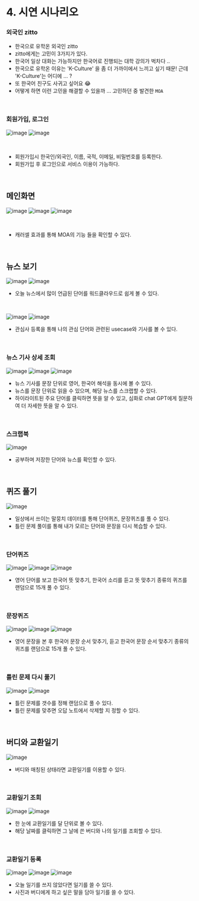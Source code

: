 # 4. 시연 시나리오

### 외국인 zitto

- 한국으로 유학온 외국인 zitto
- zitto에게는 고민이 3가지가 있다. 
- 한국어 일상 대화는 가능하지만 한국어로 진행되는 대학 강의가 벅차다 .. 
- 한국으로 유학온 이유는 'K-Culture' 을 좀 더 가까이에서 느끼고 싶기 때문! 근데 'K-Culture'는 어디에 ... ? 
- 또 한국어 친구도 사귀고 싶어요 😂 
- 어떻게 하면 이런 고민을 해결할 수 있을까 ... 고민하던 중 발견한 `MOA`

<br/>

### 회원가입, 로그인

![image](https://github.com/harinplz/algorithm_study/assets/62701446/97d70029-6b0a-4b36-b7db-b77092072854)
![image](https://github.com/harinplz/algorithm_study/assets/62701446/0b76433e-a924-4069-98eb-cdf693509430)

<br/>

- 회원가입시 한국인/외국인, 이름, 국적, 이메일, 비밀번호를 등록한다.
- 회원가입 후 로그인으로 서비스 이용이 가능하다.

<br/>

## 메인화면

![image](https://github.com/harinplz/algorithm_study/assets/62701446/abc255f3-64f1-4349-bba0-af8fc0a4bc13)
![image](https://github.com/harinplz/algorithm_study/assets/62701446/42cefccd-b27f-46ec-aad2-9f929e5843ce)
![image](https://github.com/harinplz/algorithm_study/assets/62701446/80125e75-06ff-4563-885b-6b585648cd1b)

<br/>

- 캐러셀 효과를 통해 MOA의 기능 들을 확인할 수 있다.

<br/>

## 뉴스 보기

![image](https://github.com/harinplz/algorithm_study/assets/62701446/2fb7e25a-5070-42c1-b415-b05f584ec159)
![image](https://github.com/harinplz/algorithm_study/assets/62701446/513f595a-1081-4520-8a4c-7c9ffdecf2ad)


- 오늘 뉴스에서 많이 언급된 단어를 워드클라우드로 쉽게 볼 수 있다.

<br/>

![image](https://github.com/harinplz/algorithm_study/assets/62701446/3a87abcd-2f84-4f4e-a6a2-38fef0c8bed9)
![image](https://github.com/harinplz/algorithm_study/assets/62701446/18c9a8a1-02c1-4618-88d0-fa70d6d76fd6)

- 관심사 등록을 통해 나의 관심 단어와 관련된 usecase와 기사를 볼 수 있다.

<br/>

### 뉴스 기사 상세 조회

![image](https://github.com/harinplz/algorithm_study/assets/62701446/4813d0ca-82b5-4bb4-bebf-12d00db5f67a)
![image](https://github.com/harinplz/algorithm_study/assets/62701446/e388f191-9a2e-48b4-aaa9-01695c858efd)
![image](https://github.com/harinplz/algorithm_study/assets/62701446/61301e52-dee6-4034-8fc7-f995b4ed603c)

- 뉴스 기사를 문장 단위로 영어, 한국어 해석을 동시에 볼 수 있다.
- 뉴스를 문장 단위로 읽을 수 있으며, 해당 뉴스를 스크랩할 수 있다.
- 하이라이트된 주요 단어를 클릭하면 뜻을 알 수 있고, 심화로 chat GPT에게 질문하여 더 자세한 뜻을 알 수 있다.

<br/>

### 스크랩북

![image](https://github.com/harinplz/algorithm_study/assets/62701446/ad4eeb6d-87a6-4c8c-a06e-5704fa39b5af)

- 공부하며 저장한 단어와 뉴스를 확인할 수 있다. 

<br/>

## 퀴즈 풀기

![image](https://github.com/harinplz/algorithm_study/assets/62701446/e38f7036-54e1-48d1-8b8e-eacd6456693a)

- 일상에서 쓰이는 말뭉치 데이터를 통해 단어퀴즈, 문장퀴즈를 풀 수 있다.
- 틀린 문제 풀이를 통해 내가 모르는 단어와 문장을 다시 복습할 수 있다.

<br/>

### 단어퀴즈

![image](https://github.com/harinplz/algorithm_study/assets/62701446/2456e149-cda2-47c4-9acd-085a61a61a10)
![image](https://github.com/harinplz/algorithm_study/assets/62701446/e36d265c-ed94-4617-b512-fff74f31dc25)
![image](https://github.com/harinplz/algorithm_study/assets/62701446/6189496b-e9e1-4073-a035-e2a830a0a5b1)

- 영어 단어를 보고 한국어 뜻 맞추기, 한국어 소리를 듣고 뜻 맞추기 종류의 퀴즈를 랜덤으로 15개 풀 수 있다.

<br/>

### 문장퀴즈


![image](https://github.com/harinplz/algorithm_study/assets/62701446/ceb00500-cae0-40e4-be4c-ee801f822231)
![image](https://github.com/harinplz/algorithm_study/assets/62701446/5c62405a-3484-4f39-a476-719004f9cfd6)
![image](https://github.com/harinplz/algorithm_study/assets/62701446/b89e5d93-1dbb-4cbd-9683-53a72166adc3)

- 영어 문장을 본 후 한국어 문장 순서 맞추기, 듣고 한국어 문장 순서 맞추기 종류의 퀴즈를 랜덤으로 15개 풀 수 있다.

<br/>

### 틀린 문제 다시 풀기

![image](https://github.com/harinplz/algorithm_study/assets/62701446/df4b7507-9fc1-4ba2-9d38-0da0dc934af5)
![image](https://github.com/harinplz/algorithm_study/assets/62701446/f563990f-f3cf-4b78-b68c-9a6c6945f16f)

- 틀린 문제를 갯수를 정해 랜덤으로 풀 수 있다.
- 틀린 문제를 맞추면 오답 노트에서 삭제할 지 정할 수 있다.

<br/>

## 버디와 교환일기

![image](https://github.com/harinplz/algorithm_study/assets/62701446/afca9049-1b91-4c45-9151-bb59a1dfac5e)

- 버디와 매칭된 상태라면 교환일기를 이용할 수 있다.

<br/>

### 교환일기 조회

![image](https://github.com/harinplz/algorithm_study/assets/62701446/447e4602-7512-4c88-ac1a-68a7721168b1)
![image](https://github.com/harinplz/algorithm_study/assets/62701446/1486701f-3136-40de-92fb-9e330ddfd5f9)

- 한 눈에 교환일기를 달 단위로 볼 수 있다.
- 해당 날짜를 클릭하면 그 날에 쓴 버디와 나의 일기를 조회할 수 있다.

<br/>

### 교환일기 등록

![image](https://github.com/harinplz/algorithm_study/assets/62701446/0bb8ec97-299e-479c-a8b0-188c5eab5231)
![image](https://github.com/harinplz/algorithm_study/assets/62701446/87c4712e-823c-4ddf-8b69-366936531376)
![image](https://github.com/harinplz/algorithm_study/assets/62701446/272e94e8-4d48-4255-8181-180fee32fb4f)

- 오늘 일기를 쓰지 않았다면 일기를 쓸 수 있다.
- 사진과 버디에게 하고 싶은 말을 담아 일기를 쓸 수 있다.




